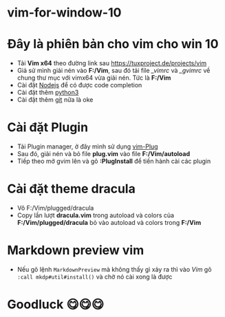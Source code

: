 # vim-for-window-10
# Đây là phiên bản cho vim cho win 10

- Tải **Vim x64** theo đường link sau https://tuxproject.de/projects/vim
- Giả sử mình giải nén vào **F:/Vim**, sau đó tải file <i>_vimrc</i> và <i>_gvimrc</i> về chung thư mục với vimx64 vừa giải nén. Tức là **F:/Vim**
- Cài đặt <a href="https://nodejs.org/en/download/">Nodejs<a> để có được code completion
- Cài đặt thêm <a href="https://www.python.org/downloads/">python3<a>
- Cài đặt thêm <a href="https://git-scm.com/download/win">git<a> nữa là oke
# Cài đặt Plugin
- Tải Plugin manager, ở đây mình sử dụng <a href="https://github.com/junegunn/vim-plug">vim-Plug</a>
- Sau đó, giải nén và bỏ file <b>plug.vim</b> vào file **F:/Vim/autoload**
- Tiếp theo mở gvim lên và gõ **:PlugInstall** để tiến hành cài các plugin
# Cài đặt theme dracula
- Vô F:/Vim/plugged/dracula
- Copy lần lượt **dracula.vim** trong autoload và colors của **F:/Vim/plugged/dracula** bỏ vào autoload và colors trong **F:/Vim**
# Markdown preview vim
- Nếu gõ lệnh `MarkdownPreview` mà không thấy gì xảy ra thì vào *Vim* gõ `:call mkdp#util#install()` và chờ nó cài xong là được

# Goodluck 😋😋😋
